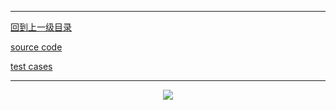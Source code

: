 ----------
[回到上一级目录](https://zhaochenyou.github.io/Way-to-Algorithm/Chapter-3/)

[source code](https://github.com/zhaochenyou/Way-to-Algorithm/blob/master/Chapter-3/src/BinaryIndexTree.hpp)

[test cases](https://github.com/zhaochenyou/Way-to-Algorithm/blob/master/Chapter-3/src/BinaryIndexTree.cpp)

----------
<p align="center"><img src="https://github.com/zhaochenyou/Way-to-Algorithm/raw/master/Chapter-3/res/BinaryIndexTree.png" /></p>

